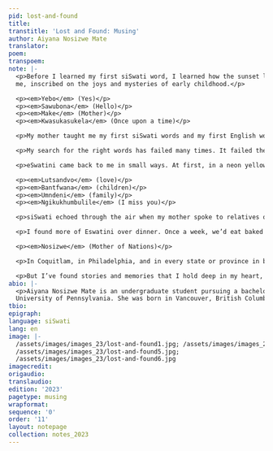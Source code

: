 ```yaml
---
pid: lost-and-found
title:
transtitle: 'Lost and Found: Musing'
author: Aiyana Nosizwe Mate
translator:
poem:
transpoem:
note: |-
  <p>Before I learned my first siSwati word, I learned how the sunset lights Malkerns’ sky on fire, painting the air maroon and casting dark shadows over marula trees. I heard water drip and flow from the hose in my Gogo’s backyard, and then again down a stream at Mantenga Falls, and then again from the clouds in the sky. I felt dry grass graze the back of my knees and the roughness of marula bark on my fingertips. And I learned the way our curly black hair glows like gold springs under the gleam of the sun. Memories, before words, were the first love letters eSwatini sent to
  me, inscribed on the joys and mysteries of early childhood.</p>

  <p><em>Yebo</em> (Yes)</p>
  <p><em>Sawubona</em> (Hello)</p>
  <p><em>Make</em> (Mother)</p>
  <p><em>Kwasukasukela</em> (Once upon a time)</p>

  <p>My mother taught me my first siSwati words and my first English words. I began to search for language––the right words, and how to say them–– as my world began to expand and then enclose over Coquitlam, British Columbia, a city where I have never met another Swazi outside of my family. In the classroom, seeking siSwati was impossible. In books, on chalkboards, and in conversations, French and English were all I could find. English cast its veil over almost everything.</p>

  <p>My search for the right words has failed many times. It failed the first time I tried to order a meal on my own, explain “where I’m really from,” and answer the question “tell me about yourself”. It failed almost every class discussion and during many awkward introductions. Lost in my own jumbled silence, I’d wish I were someplace else. Somewhere between Malkerns, my imagination, and the boundless evergreen forest behind my childhood home. In this place of dreams, my voice wavered seamlessly between the languages of my ancestors and my classmates. Back in Coquitlam, I felt eSwatini receding further and further away. The feeling of Gogo’s flowers on my fingertips was thwarted by that of pointing out a tiny unlabeled country on a laminated map and saying I’m ‘from there’ and not being able to go back there for 16 years and counting. No one around me knew what eSwatini was and began to wonder if I really knew either.</p>

  <p>eSwatini came back to me in small ways. At first, in a neon yellow polyethylene bag, littered with perfectly spaced magenta squares that converge at the center. Inside lay wrinkled corn puffs in a fluorescent orange, covered in millions of cheese dust particles. Every time my mom or my Gogo visited Eswatini, they brought back the popular South African snack Nik Naks. They were my absolute favorite chip, the perfect balance of maize, cheese, and crunch. And they were the perfect way to share something Swazi with my classmates. “Like Cheetos but better” was my opening line. Tasty and tangible. I found comfort in Nik Naks’ explicit, Swazi-imported existence. I hoped to transfer some of this clarity into my own Swazi identity.</p>

  <p><em>Lutsandvo</em> (love)</p>
  <p><em>Bantfwana</em> (children)</p>
  <p><em>Umndeni</em> (family)</p>
  <p><em>Ngikukhumbulile</em> (I miss you)</p>

  <p>siSwati echoed through the air when my mother spoke to relatives on the phone or to my Gogo when she visited us every few years. Besides a word here and there, I couldn’t understand most Swati conversations. But I could still listen to the sound of the language: the way my mothers’ voice shifted tone many times in a single word, the sharp release of the ‘c’ click in ngiyacabanga (I think) and lucingo (telephone). The rhythmic dance between short and long syllables. How the interjections of English words in Swati conversation sounded like the British actors in Pride and Prejudice. If I listened close enough, I felt love breathed into every sound. Lutsandvo that reached far beyond the Atlantic Ocean, the phrases I couldn’t understand, and the two-thousand dollar plane ticket back to Mbabane.</p>

  <p>I found more of Eswatini over dinner. Once a week, we’d eat baked chicken, mashed potatoes, and peas that I’d push to the sides of my plate. Sometimes, stories from her childhood accompanied my favorite meals. As I bit into spicy chicken, she’d be in the Swazi countryside on the weekends, helping tend to her grandfather’s dairy farm in Malkerns. The farm’s vast plain of green doubled as a stage she’d sing her favorite songs on, with the animals, the grass, and her cousins as the only audience. In the farm fields existed a portal to an infinite number of worlds. In the fields, she could be in Mbabane. Or she could be the newest member of the Fantastic Four, using the power of invisibility to defeat humanity’s greatest enemy yet. For the both of us, the outdoors was a place of childhood dreams, where tall branches and leaves of various shades of green shielded us from the confines of worldly realities. For years at a time, memories and our imaginations were the only way back home. By the time I finished my mashed potatoes, my mother had moved across the world at 19 to pursue an education and new opportunities in Canada.</p>

  <p><em>Nosizwe</em> (Mother of Nations)</p>

  <p>In Coquitlam, in Philadelphia, and in every state or province in between, I’ve still never met another Swazi outside of my family. I can’t say most things I want to say in the language of my ancestors and sometimes, I still can’t find the right words to say what I want to say in English.</p>

  <p>But I’ve found stories and memories that I hold deep in my heart, irrespective of time or distance. I can hold photographs or Nik Naks or dictionaries between my fingertips and I can hear my Mom and my Gogo speak in siSwati. And I have myself. I am a Swazi of the Ndwandwe clan in Canada, in the United States, during my childhood, and in my dreams. What I’ve lost and found has always been with me. And will remain when I once again watch the sunset light Malkerns sky on fire.</p>
abio: |-
  <p>Aiyana Nosizwe Mate is an undergraduate student pursuing a bachelor’s in Anthropology from the
  University of Pennsylvania. She was born in Vancouver, British Columbia, and currently lives in Philadelphia. In her free time, she enjoys writing poetry and is currently an editor of Doublespeak Magazine.</p>
tbio:
epigraph:
language: siSwati
lang: en
image: |-
  /assets/images/images_23/lost-and-found1.jpg; /assets/images/images_23/lost-and-found2.jpg; /assets/images/images_23/lost-and-found3.jpg; /assets/images/images_23/lost-and-found4.jpg;
  /assets/images/images_23/lost-and-found5.jpg;
  /assets/images/images_23/lost-and-found6.jpg
imagecredit:
origaudio:
translaudio:
edition: '2023'
pagetype: musing
wrapformat:
sequence: '0'
order: '11'
layout: notepage
collection: notes_2023
---
```

